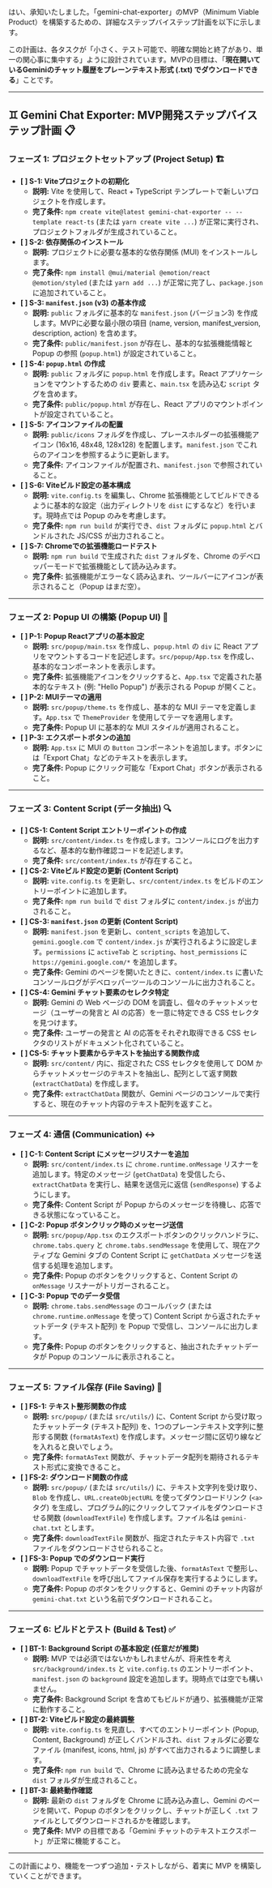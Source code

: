 はい、承知いたしました。「gemini-chat-exporter」のMVP（Minimum Viable Product）を構築するための、詳細なステップバイステップ計画を以下に示します。

この計画は、各タスクが「小さく、テスト可能で、明確な開始と終了があり、単一の関心事に集中する」ように設計されています。MVPの目標は、「**現在開いているGeminiのチャット履歴をプレーンテキスト形式 (.txt) でダウンロードできる**」ことです。

---

## ♊️ Gemini Chat Exporter: MVP開発ステップバイステップ計画 📋

### フェーズ 1: プロジェクトセットアップ (Project Setup) 🏗️

* **[ ] S-1: Viteプロジェクトの初期化**
    * **説明:** Vite を使用して、React + TypeScript テンプレートで新しいプロジェクトを作成します。
    * **完了条件:** `npm create vite@latest gemini-chat-exporter -- --template react-ts` (または `yarn create vite ...`) が正常に実行され、プロジェクトフォルダが生成されていること。
* **[ ] S-2: 依存関係のインストール**
    * **説明:** プロジェクトに必要な基本的な依存関係 (MUI) をインストールします。
    * **完了条件:** `npm install @mui/material @emotion/react @emotion/styled` (または `yarn add ...`) が正常に完了し、`package.json` に追加されていること。
* **[ ] S-3: `manifest.json` (v3) の基本作成**
    * **説明:** `public` フォルダに基本的な `manifest.json` (バージョン3) を作成します。MVPに必要な最小限の項目 (name, version, manifest_version, description, action) を含めます。
    * **完了条件:** `public/manifest.json` が存在し、基本的な拡張機能情報と Popup の参照 (`popup.html`) が設定されていること。
* **[ ] S-4: `popup.html` の作成**
    * **説明:** `public` フォルダに `popup.html` を作成します。React アプリケーションをマウントするための `div` 要素と、`main.tsx` を読み込む `script` タグを含めます。
    * **完了条件:** `public/popup.html` が存在し、React アプリのマウントポイントが設定されていること。
* **[ ] S-5: アイコンファイルの配置**
    * **説明:** `public/icons` フォルダを作成し、プレースホルダーの拡張機能アイコン (16x16, 48x48, 128x128) を配置します。`manifest.json` でこれらのアイコンを参照するように更新します。
    * **完了条件:** アイコンファイルが配置され、`manifest.json` で参照されていること。
* **[ ] S-6: Viteビルド設定の基本構成**
    * **説明:** `vite.config.ts` を編集し、Chrome 拡張機能としてビルドできるように基本的な設定（出力ディレクトリを `dist` にするなど）を行います。現時点では Popup のみを考慮します。
    * **完了条件:** `npm run build` が実行でき、`dist` フォルダに `popup.html` とバンドルされた JS/CSS が出力されること。
* **[ ] S-7: Chromeでの拡張機能ロードテスト**
    * **説明:** `npm run build` で生成された `dist` フォルダを、Chrome のデベロッパーモードで拡張機能として読み込みます。
    * **完了条件:** 拡張機能がエラーなく読み込まれ、ツールバーにアイコンが表示されること（Popup はまだ空）。

---

### フェーズ 2: Popup UI の構築 (Popup UI) 🎨

* **[ ] P-1: Popup Reactアプリの基本設定**
    * **説明:** `src/popup/main.tsx` を作成し、`popup.html` の `div` に React アプリをマウントするコードを記述します。`src/popup/App.tsx` を作成し、基本的なコンポーネントを表示します。
    * **完了条件:** 拡張機能アイコンをクリックすると、`App.tsx` で定義された基本的なテキスト (例: "Hello Popup") が表示される Popup が開くこと。
* **[ ] P-2: MUIテーマの適用**
    * **説明:** `src/popup/theme.ts` を作成し、基本的な MUI テーマを定義します。`App.tsx` で `ThemeProvider` を使用してテーマを適用します。
    * **完了条件:** Popup UI に基本的な MUI スタイルが適用されること。
* **[ ] P-3: エクスポートボタンの追加**
    * **説明:** `App.tsx` に MUI の `Button` コンポーネントを追加します。ボタンには「Export Chat」などのテキストを表示します。
    * **完了条件:** Popup にクリック可能な「Export Chat」ボタンが表示されること。

---

### フェーズ 3: Content Script (データ抽出) 🔍

* **[ ] CS-1: Content Script エントリーポイントの作成**
    * **説明:** `src/content/index.ts` を作成します。コンソールにログを出力するなど、基本的な動作確認コードを記述します。
    * **完了条件:** `src/content/index.ts` が存在すること。
* **[ ] CS-2: Viteビルド設定の更新 (Content Script)**
    * **説明:** `vite.config.ts` を更新し、`src/content/index.ts` をビルドのエントリーポイントに追加します。
    * **完了条件:** `npm run build` で `dist` フォルダに `content/index.js` が出力されること。
* **[ ] CS-3: `manifest.json` の更新 (Content Script)**
    * **説明:** `manifest.json` を更新し、`content_scripts` を追加して、`gemini.google.com` で `content/index.js` が実行されるように設定します。`permissions` に `activeTab` と `scripting`、`host_permissions` に `https://gemini.google.com/*` を追加します。
    * **完了条件:** Gemini のページを開いたときに、`content/index.ts` に書いたコンソールログがデベロッパーツールのコンソールに出力されること。
* **[ ] CS-4: Gemini チャット要素のセレクタ特定**
    * **説明:** Gemini の Web ページの DOM を調査し、個々のチャットメッセージ（ユーザーの発言と AI の応答）を一意に特定できる CSS セレクタを見つけます。
    * **完了条件:** ユーザーの発言と AI の応答をそれぞれ取得できる CSS セレクタのリストがドキュメント化されていること。
* **[ ] CS-5: チャット要素からテキストを抽出する関数作成**
    * **説明:** `src/content/` 内に、指定された CSS セレクタを使用して DOM からチャットメッセージのテキストを抽出し、配列として返す関数 (`extractChatData`) を作成します。
    * **完了条件:** `extractChatData` 関数が、Gemini ページのコンソールで実行すると、現在のチャット内容のテキスト配列を返すこと。

---

### フェーズ 4: 通信 (Communication) ↔️

* **[ ] C-1: Content Script にメッセージリスナーを追加**
    * **説明:** `src/content/index.ts` に `chrome.runtime.onMessage` リスナーを追加します。特定のメッセージ (`getChatData`) を受信したら、`extractChatData` を実行し、結果を送信元に返信 (`sendResponse`) するようにします。
    * **完了条件:** Content Script が Popup からのメッセージを待機し、応答できる状態になっていること。
* **[ ] C-2: Popup ボタンクリック時のメッセージ送信**
    * **説明:** `src/popup/App.tsx` のエクスポートボタンのクリックハンドラに、`chrome.tabs.query` と `chrome.tabs.sendMessage` を使用して、現在アクティブな Gemini タブの Content Script に `getChatData` メッセージを送信する処理を追加します。
    * **完了条件:** Popup のボタンをクリックすると、Content Script の `onMessage` リスナーがトリガーされること。
* **[ ] C-3: Popup でのデータ受信**
    * **説明:** `chrome.tabs.sendMessage` のコールバック (または `chrome.runtime.onMessage` を使って) Content Script から返されたチャットデータ (テキスト配列) を Popup で受信し、コンソールに出力します。
    * **完了条件:** Popup のボタンをクリックすると、抽出されたチャットデータが Popup のコンソールに表示されること。

---

### フェーズ 5: ファイル保存 (File Saving) 💾

* **[ ] FS-1: テキスト整形関数の作成**
    * **説明:** `src/popup/` (または `src/utils/`) に、Content Script から受け取ったチャットデータ (テキスト配列) を、1つのプレーンテキスト文字列に整形する関数 (`formatAsText`) を作成します。メッセージ間に区切り線などを入れると良いでしょう。
    * **完了条件:** `formatAsText` 関数が、チャットデータ配列を期待されるテキスト形式に変換できること。
* **[ ] FS-2: ダウンロード関数の作成**
    * **説明:** `src/popup/` (または `src/utils/`) に、テキスト文字列を受け取り、`Blob` を作成し、`URL.createObjectURL` を使ってダウンロードリンク (`<a>` タグ) を生成し、プログラム的にクリックしてファイルをダウンロードさせる関数 (`downloadTextFile`) を作成します。ファイル名は `gemini-chat.txt` とします。
    * **完了条件:** `downloadTextFile` 関数が、指定されたテキスト内容で `.txt` ファイルをダウンロードさせられること。
* **[ ] FS-3: Popup でのダウンロード実行**
    * **説明:** Popup でチャットデータを受信した後、`formatAsText` で整形し、`downloadTextFile` を呼び出してファイル保存を実行するようにします。
    * **完了条件:** Popup のボタンをクリックすると、Gemini のチャット内容が `gemini-chat.txt` という名前でダウンロードされること。

---

### フェーズ 6: ビルドとテスト (Build & Test) ✅

* **[ ] BT-1: Background Script の基本設定 (任意だが推奨)**
    * **説明:** MVP では必須ではないかもしれませんが、将来性を考え `src/background/index.ts` と `vite.config.ts` のエントリーポイント、`manifest.json` の `background` 設定を追加します。現時点では空でも構いません。
    * **完了条件:** Background Script を含めてもビルドが通り、拡張機能が正常に動作すること。
* **[ ] BT-2: Viteビルド設定の最終調整**
    * **説明:** `vite.config.ts` を見直し、すべてのエントリーポイント (Popup, Content, Background) が正しくバンドルされ、`dist` フォルダに必要なファイル (manifest, icons, html, js) がすべて出力されるように調整します。
    * **完了条件:** `npm run build` で、Chrome に読み込ませるための完全な `dist` フォルダが生成されること。
* **[ ] BT-3: 最終動作確認**
    * **説明:** 最新の `dist` フォルダを Chrome に読み込み直し、Gemini のページを開いて、Popup のボタンをクリックし、チャットが正しく `.txt` ファイルとしてダウンロードされるかを確認します。
    * **完了条件:** MVP の目標である「Gemini チャットのテキストエクスポート」が正常に機能すること。

---

この計画により、機能を一つずつ追加・テストしながら、着実に MVP を構築していくことができます。
